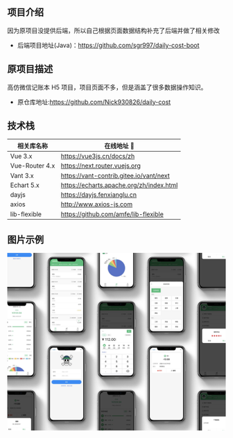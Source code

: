 ## 项目介绍
因为原项目没提供后端，所以自己根据页面数据结构补充了后端并做了相关修改
- 后端项目地址(Java)：https://github.com/sgr997/daily-cost-boot

## 原项目描述
高仿微信记账本 H5 项目，项目页面不多，但是涵盖了很多数据操作知识。
- 原仓库地址:https://github.com/Nick930826/daily-cost
## 技术栈

| 相关库名称 | 在线地址 🔗 |
| --------- | ----- |
| Vue 3.x | https://vue3js.cn/docs/zh |
| Vue-Router 4.x | https://next.router.vuejs.org |
| Vant 3.x | https://vant-contrib.gitee.io/vant/next |
| Echart 5.x | https://echarts.apache.org/zh/index.html |
| dayjs | https://dayjs.fenxianglu.cn |
| axios | http://www.axios-js.com |
| lib-flexible | https://github.com/amfe/lib-flexible |
## 图片示例

![](./assets/daily-cost.png)
